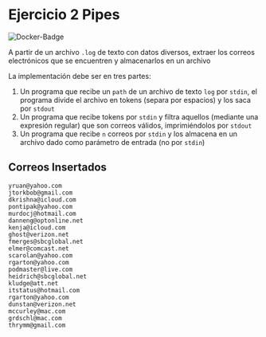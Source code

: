 # Ejercicio 2 Pipes
![Docker-Badge](https://img.shields.io/docker/cloud/build/manolomon/practica-pipe-std.svg?logo=docker&logoColor=white&style=for-the-badge)

A partir de un archivo `.log` de texto con datos diversos, extraer los correos electrónicos que se encuentren y almacenarlos en un archivo

La implementación debe ser en tres partes:

1. Un programa que recibe un `path` de un archivo de texto `log` por `stdin`, el programa divide el archivo en tokens (separa por espacios) y los saca por `stdout`
2. Un programa que recibe tokens por `stdin` y filtra aquellos (mediante una expresión regular) que son correos válidos, imprimiéndolos por `stdout`
3. Un programa que recibe `n` correos por `stdin` y los almacena en un archivo dado como parámetro de entrada (no por `stdin`)

## Correos Insertados

```log
yruan@yahoo.com
jtorkbob@gmail.com
dkrishna@icloud.com
pontipak@yahoo.com
murdocj@hotmail.com
danneng@optonline.net
kenja@icloud.com
ghost@verizon.net
fmerges@sbcglobal.net
elmer@comcast.net
scarolan@yahoo.com
rgarton@yahoo.com
podmaster@live.com
heidrich@sbcglobal.net
kludge@att.net
itstatus@hotmail.com
rgarton@yahoo.com
dunstan@verizon.net
mccurley@mac.com
grdschl@mac.com
thrymm@gmail.com
```
